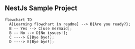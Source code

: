 ## NestJs Sample Project

```mermaid
flowchart TD
  A[Learning flowchart in readme] --> B{Are you ready?};
  B -- Yes --> C[use mermaid];
  B -- No --> D[No issues!];
  C ----> E[Bye bye!];
  D ----> E[Bye bye!];
```
